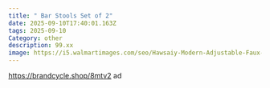 ```yaml
---
title: " Bar Stools Set of 2"
date: 2025-09-10T17:40:01.163Z
tags: 2025-09-10
Category: other
description: 99.xx
image: https://i5.walmartimages.com/seo/Hawsaiy-Modern-Adjustable-Faux-Leather-Bar-Stool-with-Back-for-Kitchen-Island-Set-of-2_b8c1113e-5d86-4656-9f45-f2d3f487dca2.8d34f72a0bf7623b3ee8d144bc7f4440.jpeg?odnHeight=573&odnWidth=573&odnBg=FFFFFF
---
```

https://brandcycle.shop/8mtv2  ad